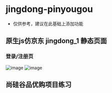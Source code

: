 # jingdong-pinyougou
* 仅供参考，建议在此基础上添加功能

## 原生js仿京东 jingdong_1 静态页面
### 登录/注册页
![image](https://github.com/prominent6/jingdong-pinyougou/assets/93392935/95616b46-a767-40f0-a141-04c085039bb1)
![image](https://github.com/prominent6/jingdong-pinyougou/assets/93392935/bfaa40cf-1da4-4206-9566-582673290cf1)

### 

## 尚硅谷品优购项目练习
